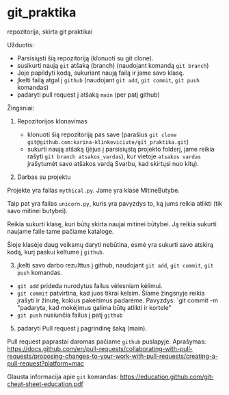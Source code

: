 # git_praktika
repozitorija, skirta git praktikai

Užduotis:

- Parsisiųsti šią repozitoriją (klonuoti su git clone). 
- susikurti naują `git` atšaką (branch) (naudojant komandą `git branch`)
- Joje papildyti kodą, sukuriant naują failą ir jame savo klasę. 
- Įkelti failą atgal į `github` (naudojant `git add`, `git commit`, `git push` komandas)
- padaryti pull request į atšaką `main` (per patį github)

Žingsniai:

1. Repozitorijos klonavimas

    * klonuoti šią repozitoriją pas save (parašius `git clone git@github.com:karina-klinkeviciute/git_praktika.git`)
    * sukurti naują atšaką (įėjus į parsisiųstą projekto folderį, jame reikia rašyti `git branch atsakos_vardas`), kur vietoje `atsakos vardas` įrašytumėt savo atšakos vardą Svarbu, kad skirtųsi nuo kitų).

2. Darbas su projektu

Projekte yra failas `mythical.py`. Jame yra klasė MitineButybe. 

Taip pat yra failas `unicorn.py`, kuris yra pavyzdys to, ką jums reikia atlikti (tik savo mitinei butybei). 

Reikia sukurti klasę, kuri būtų skirta naujai mitinei būtybei. 
Ją reikia sukurti naujame faile tame pačiame kataloge. 

Šioje klasėje daug veiksmų daryti nebūtina, esmė yra sukurti savo atskirą kodą, kurį paskui keltume į `github`.


3. įkelti savo darbo rezulttus į github, naudojant `git add`, `git commit`, `git push` komandas. 
- `git add` prideda nurodytus failus vėlesniam kėlimui. 
- `git commit` patvirtina, kad juos tikrai kelsim. Šiame žingsnyje reikia įrašyti ir žinutę, kokius pakeitimus padarėme. Pavyzdys: `git commit -m "padaryta, kad mokėjimus galima būtų atlikti ir kortele"
- `git push` nusiunčia failus į patį `github`
5. padaryti Pull request į pagrindinę šaką (main). 

Pull request paprastai daromas pačiame `github` puslapyje. Aprašymas: https://docs.github.com/en/pull-requests/collaborating-with-pull-requests/proposing-changes-to-your-work-with-pull-requests/creating-a-pull-request?platform=mac

Glausta informacija apie `git` komandas: https://education.github.com/git-cheat-sheet-education.pdf


